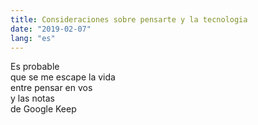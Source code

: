 ```yaml
---
title: Consideraciones sobre pensarte y la tecnologia
date: "2019-02-07"
lang: "es"
---
```


Es probable\
que se me escape la vida\
entre pensar en vos\
y las notas\
de Google Keep
